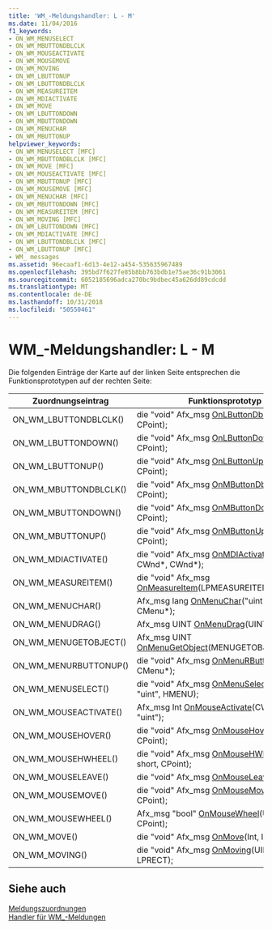 ```yaml
---
title: 'WM_-Meldungshandler: L - M'
ms.date: 11/04/2016
f1_keywords:
- ON_WM_MENUSELECT
- ON_WM_MBUTTONDBLCLK
- ON_WM_MOUSEACTIVATE
- ON_WM_MOUSEMOVE
- ON_WM_MOVING
- ON_WM_LBUTTONUP
- ON_WM_LBUTTONDBLCLK
- ON_WM_MEASUREITEM
- ON_WM_MDIACTIVATE
- ON_WM_MOVE
- ON_WM_LBUTTONDOWN
- ON_WM_MBUTTONDOWN
- ON_WM_MENUCHAR
- ON_WM_MBUTTONUP
helpviewer_keywords:
- ON_WM_MENUSELECT [MFC]
- ON_WM_MBUTTONDBLCLK [MFC]
- ON_WM_MOVE [MFC]
- ON_WM_MOUSEACTIVATE [MFC]
- ON_WM_MBUTTONUP [MFC]
- ON_WM_MOUSEMOVE [MFC]
- ON_WM_MENUCHAR [MFC]
- ON_WM_MBUTTONDOWN [MFC]
- ON_WM_MEASUREITEM [MFC]
- ON_WM_MOVING [MFC]
- ON_WM_LBUTTONDOWN [MFC]
- ON_WM_MDIACTIVATE [MFC]
- ON_WM_LBUTTONDBLCLK [MFC]
- ON_WM_LBUTTONUP [MFC]
- WM_ messages
ms.assetid: 96ecaaf1-6d13-4e12-a454-535635967489
ms.openlocfilehash: 395bd7f627fe85b8bb763bdb1e75ae36c91b3061
ms.sourcegitcommit: 6052185696adca270bc9bdbec45a626dd89cdcdd
ms.translationtype: MT
ms.contentlocale: de-DE
ms.lasthandoff: 10/31/2018
ms.locfileid: "50550461"
---
```

# <a name="wm-message-handlers-l---m"></a>WM_-Meldungshandler: L - M

Die folgenden Einträge der Karte auf der linken Seite entsprechen die Funktionsprototypen auf der rechten Seite:

|Zuordnungseintrag|Funktionsprototyp|
|---------------|------------------------|
|ON_WM_LBUTTONDBLCLK()|die "void" Afx_msg [OnLButtonDblClk](../../mfc/reference/cwnd-class.md#onlbuttondblclk)(UINT, CPoint);|
|ON_WM_LBUTTONDOWN()|die "void" Afx_msg [OnLButtonDown](../../mfc/reference/cwnd-class.md#onlbuttondown)(UINT, CPoint);|
|ON_WM_LBUTTONUP()|die "void" Afx_msg [OnLButtonUp](../../mfc/reference/cwnd-class.md#onlbuttonup)(UINT, CPoint);|
|ON_WM_MBUTTONDBLCLK()|die "void" Afx_msg [OnMButtonDblClk](../../mfc/reference/cwnd-class.md#onmbuttondblclk)(UINT, CPoint);|
|ON_WM_MBUTTONDOWN()|die "void" Afx_msg [OnMButtonDown](../../mfc/reference/cwnd-class.md#onmbuttondown)(UINT, CPoint);|
|ON_WM_MBUTTONUP()|die "void" Afx_msg [OnMButtonUp](../../mfc/reference/cwnd-class.md#onmbuttonup)(UINT, CPoint);|
|ON_WM_MDIACTIVATE()|die "void" Afx_msg [OnMDIActivate](../../mfc/reference/cwnd-class.md#onmdiactivate)("bool", CWnd\*, CWnd\*);|
|ON_WM_MEASUREITEM()|die "void" Afx_msg [OnMeasureItem](../../mfc/reference/cwnd-class.md#onmeasureitem)(LPMEASUREITEMSTRUCT);|
|ON_WM_MENUCHAR()|Afx_msg lang [OnMenuChar](../../mfc/reference/cwnd-class.md#onmenuchar)("uint", "uint", CMenu\*);|
|ON_WM_MENUDRAG()|Afx_msg UINT [OnMenuDrag](../../mfc/reference/cwnd-class.md#onmenudrag)(UINT, CMenu\*);|
|ON_WM_MENUGETOBJECT()|Afx_msg UINT [OnMenuGetObject](../../mfc/reference/cwnd-class.md#onmenugetobject)(MENUGETOBJECTINFO\*);|
|ON_WM_MENURBUTTONUP()|die "void" Afx_msg [OnMenuRButtonUp](../../mfc/reference/cwnd-class.md#onmenurbuttonup)(UINT, CMenu\*);|
|ON_WM_MENUSELECT()|die "void" Afx_msg [OnMenuSelect](../../mfc/reference/cwnd-class.md#onmenuselect)("uint", "uint", HMENU);|
|ON_WM_MOUSEACTIVATE()|Afx_msg Int [OnMouseActivate](../../mfc/reference/cwnd-class.md#onmouseactivate)(CWnd\*, "uint", "uint");|
|ON_WM_MOUSEHOVER()|die "void" Afx_msg [OnMouseHover](../../mfc/reference/cwnd-class.md#onmousehover)(UINT, CPoint);|
|ON_WM_MOUSEHWHEEL()|die "void" Afx_msg [OnMouseHWheel](../../mfc/reference/cwnd-class.md#onmousehwheel)(UINT, short, CPoint);|
|ON_WM_MOUSELEAVE()|die "void" Afx_msg [OnMouseLeave](../../mfc/reference/cwnd-class.md#onmouseleave)();|
|ON_WM_MOUSEMOVE()|die "void" Afx_msg [OnMouseMove](../../mfc/reference/cwnd-class.md#onmousemove)(UINT, CPoint);|
|ON_WM_MOUSEWHEEL()|Afx_msg "bool" [OnMouseWheel](../../mfc/reference/cwnd-class.md#onmousewheel)(UINT, short, CPoint);|
|ON_WM_MOVE()|die "void" Afx_msg [OnMove](../../mfc/reference/cwnd-class.md#onmove)(Int, Int);|
|ON_WM_MOVING()|die "void" Afx_msg [OnMoving](../../mfc/reference/cwnd-class.md#onmoving)(UINT, LPRECT);|

## <a name="see-also"></a>Siehe auch

[Meldungszuordnungen](../../mfc/reference/message-maps-mfc.md)<br/>
[Handler für WM_-Meldungen](../../mfc/reference/handlers-for-wm-messages.md)

